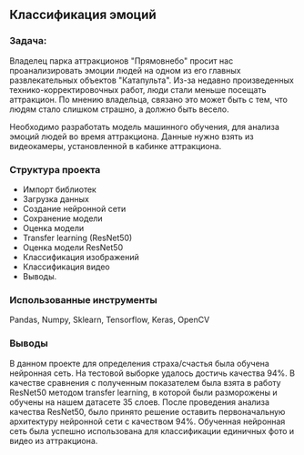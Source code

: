 ## Классификация эмоций

### Задача:
Владелец парка аттракционов "Прямовнебо" просит нас проанализировать эмоции людей на одном из его главных развлекательных объектов "Катапульта". Из-за недавно произведенных технико-корректировочных работ, люди стали меньше посещать аттракцион. По мнению владельца, связано это может быть с тем, что людям стало слишком страшно, а должно быть весело.

Необходимо разработать модель машинного обучения, для анализа эмоций людей во время аттракциона. Данные нужно взять из видеокамеры, установленной в кабинке аттракциона. 

### Структура проекта

* Импорт библиотек
* Загрузка данных
* Создание нейронной сети
* Сохранение модели
* Оценка модели
* Transfer learning (ResNet50)
* Оценка модели ResNet50
* Классификация изображений
* Классификация видео
* Выводы.

### Использованные инструменты
Pandas, Numpy, Sklearn, Tensorflow, Keras, OpenCV

### Выводы
В данном проекте для определения страха/счастья была обучена нейронная сеть. На тестовой выборке удалось достичь качества 94%. В качестве сравнения с полученным показателем была взята в работу ResNet50 методом transfer learning, в которой были разморожены и обучены на нашем датасете 35 слоев. После проведения анализа качества ResNet50, было принято решение оставить первоначальную архитектуру нейронной сети с качеством 94%.
Обученная нейронная сеть была успешно использована для классификации единичных фото и видео из аттракциона.
